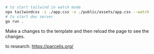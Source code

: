 ```bash
# to start tailwind in watch mode
npx tailwindcss -i ./app.css -o ./public/assets/app.css --watch
# to start dev server
go run .
```

Make a changes to the template and then reload the page to see the changes.

to research:
https://parceljs.org/